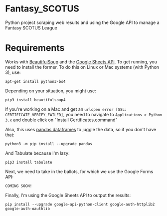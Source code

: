 # Fantasy_SCOTUS
Python project scraping web results and using the Google API to manage a Fantasy SCOTUS League

# Requirements
Works with [BeautifulSoup](https://www.crummy.com/software/BeautifulSoup/bs4/doc/) and the [Google Sheets API](https://developers.google.com/sheets/api/). To get running, you need to install the former. To do this on Linux or Mac systems (with Python 3), use:
```
apt-get install python3-bs4
```

Depending on your situation, you might use:
```
pip3 install beautifulsoup4
```

If you're working on a Mac and get an `urlopen error [SSL: CERTIFICATE_VERIFY_FAILED]`, you need to navigate to `Applications > Python 3.x` and double click on "Install Certificates.command"

Also, this uses [pandas dataframes](https://pandas.pydata.org/) to juggle the data, so if you don't have that:
```
python3 -m pip install --upgrade pandas
```
And Tabulate because I'm lazy:
```
pip3 install tabulate
```
Next, we need to take in the ballots, for which we use the Google Forms API:
```
COMING SOON!
```
Finally, I'm using the Google Sheets API to output the results:
```
pip install --upgrade google-api-python-client google-auth-httplib2 google-auth-oauthlib
```
